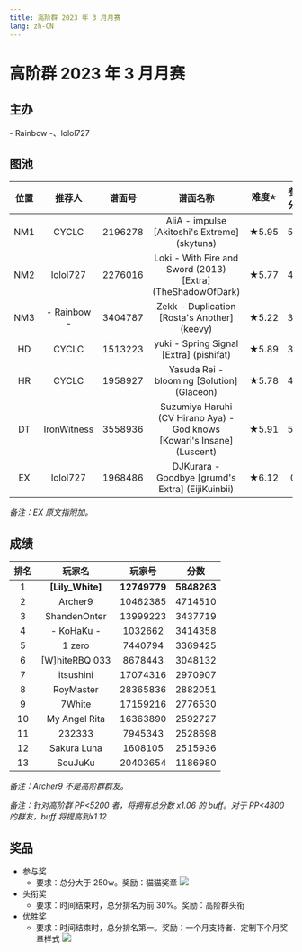 ```yaml
---
title: 高阶群 2023 年 3 月月赛
lang: zh-CN
---
```


# 高阶群 2023 年 3 月月赛

## 主办

\- Rainbow \-、lolol727

## 图池

| 位置 | 推荐人 | 谱面号 | 谱面名称 | 难度⭐️ | 参考分数 |
| :-: | :-: | :-: | :-: | :-: | :-: |
| NM1 | CYCLC | 2196278 | AliA - impulse [Akitoshi's Extreme] (skytuna) | ★5.95 | 50w |
| NM2 | lolol727 | 2276016 | Loki - With Fire and Sword (2013) [Extra] (TheShadowOfDark) | ★5.77 | 40w |
| NM3 | \- Rainbow \- | 3404787 | Zekk - Duplication [Rosta's Another] (keevy) | ★5.22 | 30w |
| HD | CYCLC | 1513223 | yuki - Spring Signal [Extra] (pishifat) | ★5.89 | 30w |
| HR | CYCLC | 1958927 | Yasuda Rei - blooming [Solution] (Glaceon) | ★5.78 | 40w |
| DT | IronWitness | 3558936 | Suzumiya Haruhi (CV Hirano Aya) - God knows [Kowari's Insane] (Luscent) | ★5.91 | 50w |
| EX | lolol727 | 1968486 | DJKurara - Goodbye [grumd's Extra] (EijiKuinbii) | ★6.12 | 0w |

*备注：EX 原文指附加。*

## 成绩

| 排名 | 玩家名 | 玩家号 | 分数 |
| :-: | :-: | :-: | :-: |
| 1 | **[Lily_White]** | **12749779** | **5848263** |
| 2 | Archer9 | 10462385 | 4714510 |
| 3 | ShandenOnter | 13999223 | 3437719 |
| 4 | - KoHaKu - | 1032662 | 3414358 |
| 5 | 1 zero | 7440794 | 3369425 |
| 6 | [W]hiteRBQ 033 | 8678443 | 3048132 |
| 7 | itsushini | 17074316 | 2970907 |
| 8 | RoyMaster | 28365836 | 2882051 |
| 9 | 7White | 17159216 | 2776530 |
| 10 | My Angel Rita | 16363890 | 2592727 |
| 11 | 232333 | 7945343 | 2528698 |
| 12 | Sakura Luna | 1608105 | 2515936 |
| 13 | SouJuKu | 20403654 | 1186980 |

*备注：Archer9 不是高阶群群友。*

*备注：针对高阶群 PP<5200 者，将拥有总分数 x1.06 的 buff。对于 PP<4800 的群友，buff 将提高到x1.12*

## 奖品

- 参与奖
  - 要求：总分大于 250w。奖励：猫猫奖章 ![](/img/HOC23MAR.png)
- 头衔奖
  - 要求：时间结束时，总分排名为前 30%。奖励：高阶群头衔
- 优胜奖
  - 要求：时间结束时，总分排名第一。奖励：一个月支持者、定制下个月奖章样式 ![](/img/HOC23APR0.png)

